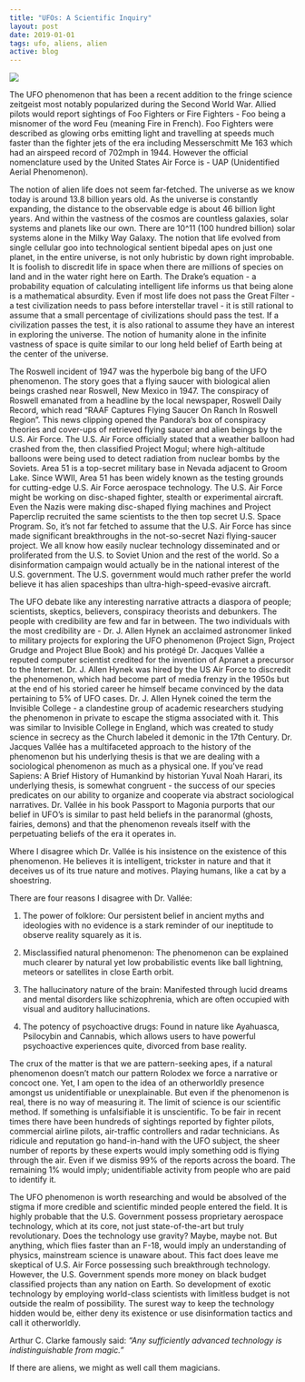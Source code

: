 ```yaml
---
title: "UFOs: A Scientific Inquiry"
layout: post
date: 2019-01-01
tags: ufo, aliens, alien
active: blog
---
```


![](https://static01.nyt.com/images/2018/01/02/science/02SCI-OVERBYE1/02SCI-OVERBYE1-jumbo.jpg?quality=90&auto=webp)

The UFO phenomenon that has been a recent addition to the fringe science zeitgeist most notably popularized during the Second World War. Allied pilots would report sightings of Foo Fighters or Fire Fighters - Foo being a misnomer of the word Feu (meaning Fire in French). Foo Fighters were described as glowing orbs emitting light and travelling at speeds much faster than the fighter jets of the era including Messerschmitt Me 163 which had an airspeed record of 702mph in 1944. However the official nomenclature used by the United States Air Force is - UAP (Unidentified Aerial Phenomenon). 

The notion of alien life does not seem far-fetched. The universe as we know today is around 13.8 billion years old. As the universe is constantly expanding, the distance to the observable edge is about 46 billion light years. And within the vastness of the cosmos are countless galaxies, solar systems and planets like our own. There are 10^11 (100 hundred billion) solar systems alone in the Milky Way Galaxy. The notion that life evolved from single cellular goo into technological sentient bipedal apes on just one planet, in the entire universe, is not only hubristic by down right improbable. It is foolish to discredit life in space when there are millions of species on land and in the water right here on Earth. The Drake’s equation - a probability equation of calculating intelligent life informs us that being alone is a mathematical absurdity. Even if most life does not pass the Great Filter - a test civilization needs to pass before interstellar travel - it is still rational to assume that a small percentage of civilizations should pass the test. If a civilization passes the test, it is also rational to assume they have an interest in exploring the universe. The notion of humanity alone in the infinite vastness of space is quite similar to our long held belief of Earth being at the center of the universe.

The Roswell incident of 1947 was the hyperbole big bang of the UFO phenomenon. The story goes that a flying saucer with biological alien beings crashed near Roswell, New Mexico in 1947. The conspiracy of Roswell emanated from a headline by the local newspaper, Roswell Daily Record, which read “RAAF Captures Flying Saucer On Ranch In Roswell Region”. This news clipping opened the Pandora’s box of conspiracy theories and cover-ups of retrieved flying saucer and alien beings by the U.S. Air Force. The U.S. Air Force officially stated that a weather balloon had crashed from the, then classified Project Mogul; where high-altitude balloons were being used to detect radiation from nuclear bombs by the Soviets. Area 51 is a top-secret military base in Nevada adjacent to Groom Lake. Since WWII, Area 51 has been widely known as the testing grounds for cutting-edge U.S. Air Force aerospace technology. The U.S. Air Force might be working on disc-shaped fighter, stealth or experimental aircraft. Even the Nazis were making disc-shaped flying machines and Project Paperclip recruited the same scientists to the then top secret U.S. Space Program. So, it’s not far fetched to assume that the U.S. Air Force has since made significant breakthroughs in the not-so-secret Nazi flying-saucer project. We all know how easily nuclear technology disseminated and or proliferated from the U.S. to Soviet Union and the rest of the world. So a disinformation campaign would actually be in the national interest of the U.S. government. The U.S. government would much rather prefer the world believe it has alien spaceships than ultra-high-speed-evasive aircraft.

The UFO debate like any interesting narrative attracts a diaspora of people; scientists, skeptics, believers, conspiracy theorists and debunkers. The people with credibility are few and far in between. The two individuals with the most credibility are - Dr. J. Allen Hynek an acclaimed astronomer linked to military projects for exploring the UFO phenomenon (Project Sign, Project Grudge and Project Blue Book) and his protégé Dr. Jacques Vallée a reputed computer scientist credited for the invention of Apranet a precursor to the Internet. Dr. J. Allen Hynek was hired by the US Air Force to discredit the phenomenon, which had become part of media frenzy in the 1950s but at the end of his storied career he himself became convinced by the data pertaining to 5% of UFO cases. Dr. J. Allen Hynek coined the term the Invisible College - a clandestine group of academic researchers studying the phenomenon in private to escape the stigma associated with it. This was similar to Invisible College in England, which was created to study science in secrecy as the Church labeled it demonic in the 17th Century. Dr. Jacques Vallée has a multifaceted approach to the history of the phenomenon but his underlying thesis is that we are dealing with a sociological phenomenon as much as a physical one. If you've read Sapiens: A Brief History of Humankind by historian Yuval Noah Harari, its underlying thesis, is somewhat congruent - the success of our species predicates on our ability to organize and cooperate via abstract sociological narratives. Dr. Vallée in his book Passport to Magonia purports that our belief in UFO’s is similar to past held beliefs in the paranormal (ghosts, fairies, demons) and that the phenomenon reveals itself with the perpetuating beliefs of the era it operates in.

Where I disagree which Dr. Vallée is his insistence on the existence of this phenomenon. He believes it is intelligent, trickster in nature and that it deceives us of its true nature and motives. Playing humans, like a cat by a shoestring.

There are four reasons I disagree with Dr. Vallée:

1. The power of folklore: Our persistent belief in ancient myths and ideologies with no evidence is a stark reminder of our ineptitude to observe reality squarely as it is.

2. Misclassified natural phenomenon: The phenomenon can be explained much clearer by natural yet low probabilistic events like ball lightning, meteors or satellites in close Earth orbit.

3. The hallucinatory nature of the brain: Manifested through lucid dreams and mental disorders like schizophrenia, which are often occupied with visual and auditory hallucinations.

4. The potency of psychoactive drugs: Found in nature like Ayahuasca, Psilocybin and Cannabis, which allows users to have powerful psychoactive experiences quite, divorced from base reality.

The crux of the matter is that we are pattern-seeking apes, if a natural phenomenon doesn’t match our pattern Rolodex we force a narrative or concoct one. Yet, I am open to the idea of an otherworldly presence amongst us unidentifiable or unexplainable. But even if the phenomenon is real, there is no way of measuring it. The limit of science is our scientific method. If something is unfalsifiable it is unscientific. To be fair in recent times there have been hundreds of sightings reported by fighter pilots, commercial airline pilots, air-traffic controllers and radar technicians. As ridicule and reputation go hand-in-hand with the UFO subject, the sheer number of reports by these experts would imply something odd is flying through the air. Even if we dismiss 99% of the reports across the board. The remaining 1% would imply; unidentifiable activity from people who are paid to identify it. 

The UFO phenomenon is worth researching and would be absolved of the stigma if more credible and scientific minded people entered the field.  It is highly probable that the U.S. Government possess proprietary aerospace technology, which at its core, not just state-of-the-art but truly revolutionary. Does the technology use gravity? Maybe, maybe not. But anything, which flies faster than an F-18, would imply an understanding of physics, mainstream science is unaware about. This fact does leave me skeptical of U.S. Air Force possessing such breakthrough technology. However, the U.S. Government spends more money on black budget classified projects than any nation on Earth. So development of exotic technology by employing world-class scientists with limitless budget is not outside the realm of possibility. The surest way to keep the technology hidden would be, either deny its existence or use disinformation tactics and call it otherworldly. 

Arthur C. Clarke famously said: *“Any sufficiently advanced technology is indistinguishable from magic.”*

If there are aliens, we might as well call them magicians.
